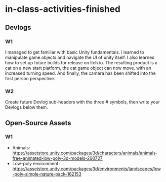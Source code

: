 # in-class-activities-finished
## Devlogs
### W1
I managed to get familiar with basic Unity fundamentals. I learned to manipulate game objects and navigate the UI of unity itself. 
I also learned how to set up future builds for release on Itch.io. 
The resulting product is a cat on a new start platform, the cat game object can now move, with an increased turning speed. And finally, the camera has been shifted into the first person perspective.

### W2
Create future Devlog sub-headers with the three # symbols, then write your Devlogs below them.

## Open-Source Assets
### W1
- Animals: https://assetstore.unity.com/packages/3d/characters/animals/animals-free-animated-low-poly-3d-models-260727 
- Low-poly environment: https://assetstore.unity.com/packages/3d/environments/landscapes/low-poly-simple-nature-pack-162153 